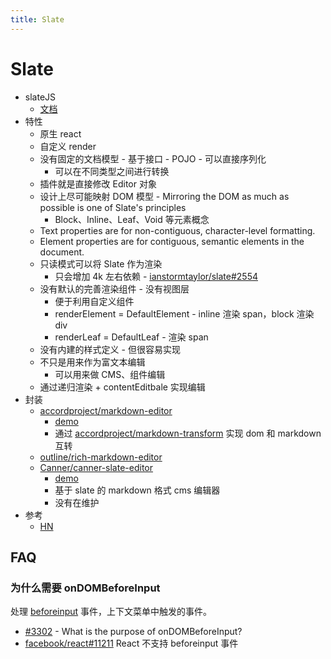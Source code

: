 ```yaml
---
title: Slate
---
```


# Slate

- slateJS
  - [文档](https://docs.slatejs.org/)
- 特性
  - 原生 react
  - 自定义 render
  - 没有固定的文档模型 - 基于接口 - POJO - 可以直接序列化
    - 可以在不同类型之间进行转换
  - 插件就是直接修改 Editor 对象
  - 设计上尽可能映射 DOM 模型 - Mirroring the DOM as much as possible is one of Slate's principles
    - Block、Inline、Leaf、Void 等元素概念
  - Text properties are for non-contiguous, character-level formatting.
  - Element properties are for contiguous, semantic elements in the document.
  - 只读模式可以将 Slate 作为渲染
    - 只会增加 4k 左右依赖 - [ianstormtaylor/slate#2554](https://github.com/ianstormtaylor/slate/issues/2554)
  - 没有默认的完善渲染组件 - 没有视图层
    - 便于利用自定义组件
    - renderElement = DefaultElement - inline 渲染 span，block 渲染 div
    - renderLeaf = DefaultLeaf - 渲染 span
  - 没有内建的样式定义 - 但很容易实现
  - 不只是用来作为富文本编辑
    - 可以用来做 CMS、组件编辑
  - 通过递归渲染 + contentEditbale 实现编辑
- 封装
  - [accordproject/markdown-editor](https://github.com/accordproject/markdown-editor)
    - [demo](https://accordproject-markdown-editor.netlify.com/)
    - 通过 [accordproject/markdown-transform](https://github.com/accordproject/markdown-transform) 实现 dom 和 markdown 互转
  - [outline/rich-markdown-editor](https://github.com/outline/rich-markdown-editor)
  - [Canner/canner-slate-editor](https://github.com/Canner/canner-slate-editor)
    - [demo](https://canner.github.io/canner-slate-editor)
    - 基于 slate 的 markdown 格式 cms 编辑器
    - 没有在维护
- 参考
  - [HN](https://news.ycombinator.com/item?id=28000086)

## FAQ

### 为什么需要 onDOMBeforeInput

处理 [beforeinput](https://developer.mozilla.org/en-US/docs/Web/API/HTMLElement/beforeinput_event) 事件，上下文菜单中触发的事件。

- [#3302](https://github.com/ianstormtaylor/slate/issues/3302) - What is the purpose of onDOMBeforeInput?
- [facebook/react#11211](https://github.com/facebook/react/issues/11211) React 不支持 beforeinput 事件
